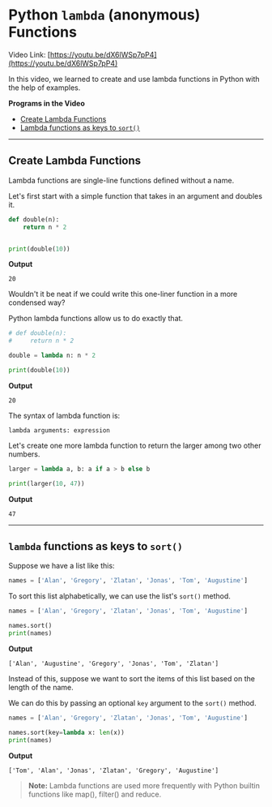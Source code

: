 # Python `lambda` (anonymous) Functions

Video Link: [https://youtu.be/dX6lWSp7pP4](https://youtu.be/dX6lWSp7pP4)

In this video, we learned to create and use lambda functions in Python with the help of examples.

**Programs in the Video**

- [Create Lambda Functions](#create-lambda-functions)
- [Lambda functions as keys to `sort()`](#lambda-functions-as-keys-to-sort)

---

## Create Lambda Functions

Lambda functions are single-line functions defined without a name.

Let's first start with a simple function that takes in an argument and doubles it.

```python
def double(n):
    return n * 2


print(double(10))
```

**Output**

```
20
```

Wouldn't it be neat if we could write this one-liner function in a more condensed way?

Python lambda functions allow us to do exactly that.

```python
# def double(n):
#     return n * 2

double = lambda n: n * 2

print(double(10))
```

**Output**

```
20
```

The syntax of lambda function is:

```
lambda arguments: expression
```

Let's create one more lambda function to return the larger among two other numbers.

```python
larger = lambda a, b: a if a > b else b

print(larger(10, 47))
```

**Output**

```
47
```

---

## `lambda` functions as keys to `sort()`

Suppose we have a list like this:

```python
names = ['Alan', 'Gregory', 'Zlatan', 'Jonas', 'Tom', 'Augustine']
```

To sort this list alphabetically, we can use the list's `sort()` method.

```python
names = ['Alan', 'Gregory', 'Zlatan', 'Jonas', 'Tom', 'Augustine']

names.sort()
print(names)
```

**Output**

```
['Alan', 'Augustine', 'Gregory', 'Jonas', 'Tom', 'Zlatan']
```

Instead of this, suppose we want to sort the items of this list based on the length of the name.

We can do this by passing an optional `key` argument to the `sort()` method.

```python
names = ['Alan', 'Gregory', 'Zlatan', 'Jonas', 'Tom', 'Augustine']

names.sort(key=lambda x: len(x))
print(names)
```

**Output**

```
['Tom', 'Alan', 'Jonas', 'Zlatan', 'Gregory', 'Augustine']
```

> **Note:** Lambda functions are used more frequently with Python builtin functions like map(), filter() and reduce.
